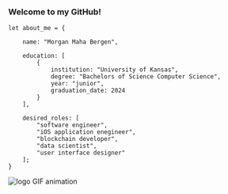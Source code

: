 ### Welcome to my GitHub!

    let about_me = {
        
        name: "Morgan Maha Bergen",
        
        education: [
            {
                institution: "University of Kansas",
                degree: "Bachelors of Science Computer Science",
                year: "junior",
                graduation_date: 2024
            }
        ],
    
        desired_roles: [
            "software engineer",
            "iOS application enegineer",
            "blockchain developer",
            "data scientist",
            "user interface designer"
        ];
    }

![logo GIF animation](https://github.com/MorganBergen/MorganBergen/blob/main/logo.gif)
